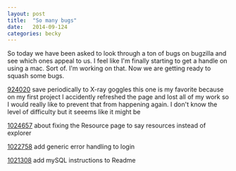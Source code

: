 ```yaml
---
layout: post
title:  "So many bugs"
date:   2014-09-124
categories: becky
---
```


So today we have been asked to look through a ton of bugs on bugzilla and see which ones appeal to us. I feel like I'm finally starting to get a handle on using a mac. Sort of. I'm working on that. Now we are getting ready to squash some bugs. 



[924020](https://bugzilla.mozilla.org/show_bug.cgi?id=924029) save periodically to X-ray goggles this one is my favorite because on my first project I accidently refreshed the page and lost all of my work so I would really like to prevent that from happening again. I don't know the level of difficulty but it seeems like it might be 


[1024657](https://bugzilla.mozilla.org/show_bug.cgi?id=1024657) about fixing the Resource page to say resources instead of explorer 

[1022758](https://bugzilla.mozilla.org/show_bug.cgi?id=1022758) add generic error handling to login

[1021308](https://bugzilla.mozilla.org/show_bug.cgi?id=1021308) add mySQL instructions to Readme 


